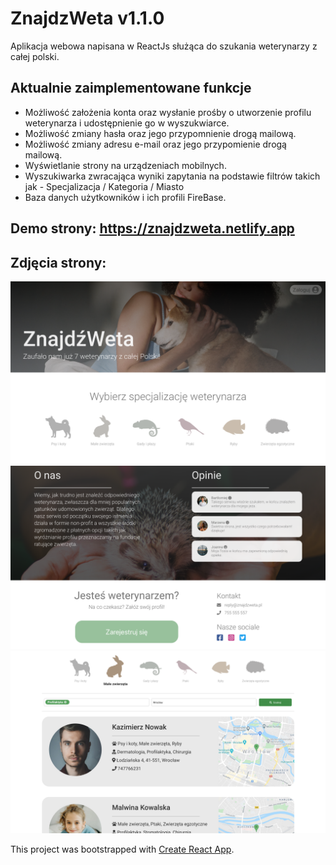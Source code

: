 # ZnajdzWeta v1.1.0
Aplikacja webowa napisana w ReactJs służąca do szukania weterynarzy z całej polski.


## Aktualnie zaimplementowane funkcje
 - Możliwość założenia konta oraz wysłanie prośby o utworzenie profilu weterynarza i udostępnienie go w wyszukwiarce.
 - Możliwość zmiany hasła oraz jego przypomnienie drogą mailową.
 - Możliwość zmiany adresu e-mail oraz jego przypomienie drogą mailową.
 - Wyświetlanie strony na urządzeniach mobilnych.
 - Wyszukiwarka zwracająca wyniki zapytania na podstawie filtrów takich jak - Specjalizacja / Kategoria / Miasto
 - Baza danych użytkowników i ich profili FireBase.

## Demo strony: https://znajdzweta.netlify.app

## Zdjęcia strony:
![main-page1](src/images/main-page01.png)
![main-page2](src/images/main-page02.png)
![search-page1](src/images/search-site01.png)

This project was bootstrapped with [Create React App](https://github.com/facebook/create-react-app).
